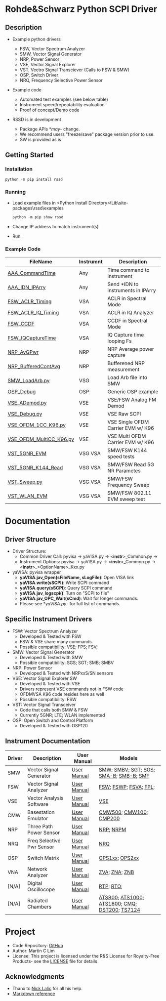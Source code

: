 # Rohde&Schwarz Python SCPI Driver

## Description

- Example python drivers
  - FSW, Vector Spectrum Analyzer
  - SMW, Vector Signal Generator
  - NRP, Power Sensor
  - VSE, Vector Signal Explorer
  - VST, Vectro Signal Transciever (Calls to FSW & SMW)
  - OSP, Switch Driver
  - NRQ, Frequency Selective Power Sensor

- Example code
  - Automated test examples (see below table)
  - Instrument speed/repeatability evaluation
  - Proof of concept/Demo code

- RSSD is in development
  - Package APIs **may*- change.
  - We recommend users "freeze/save" package version prior to use.
  - SW is provided as is

## Getting Started

### Installation

```python
python -m pip install rssd
```

### Running

- Load example files in &lt;Python Install Directory&gt;\Lib\site-packages\rssd\examples

    ```python
    python -m pip show rssd
    ```

- Change IP address to match instrument(s)
- Run

### Example Code

FileName                | Instrumnt | Description                        |
------------------------|-----------|------------------------------------|
[AAA_CommandTime](https://github.com/mclim9/rssd/blob/master/rssd/examples/)         | Any       | Time command to instrument         |
[AAA_IDN_IPArry](https://github.com/mclim9/rssd/blob/master/rssd/examples/)          | Any       | Send *IDN to instruments in IPArry |
[FSW_ACLR_Timing](https://github.com/mclim9/rssd/blob/master/rssd/examples/)         | VSA       | ACLR in Spectral Mode              |
[FSW_ACLR_IQ_Timing](https://github.com/mclim9/rssd/blob/master/rssd/examples/)      | VSA       | ACLR in IQ Analyzer                |
[FSW_CCDF](https://github.com/mclim9/rssd/blob/master/rssd/examples/)                | VSA       | CCDF in Spectral Mode              |
[FSW_IQCaptureTime](https://github.com/mclim9/rssd/blob/master/rssd/examples/)       | VSA       | IQ Capture time looping Fs         |
[NRP_AvGPwr](https://github.com/mclim9/rssd/blob/master/rssd/examples/)              | NRP       | NRP Average power capture          |
[NRP_BufferedContAvg](https://github.com/mclim9/rssd/blob/master/rssd/examples/)     | NRP       | Bufferened NRP measurement         |
[SMW_LoadArb.py](https://github.com/mclim9/rssd/blob/master/rssd/examples/)          | VSG       | Load Arb file into SMW             |
[OSP_Debug](https://github.com/mclim9/rssd/blob/master/rssd/examples/)               | OSP       | Generic OSP example                |
[VSE_ADemod.py](https://github.com/mclim9/rssd/blob/master/rssd/examples/)           | VSE       | VSE/FSW Analog FM Demod            |
[VSE_Debug.py](https://github.com/mclim9/rssd/blob/master/rssd/examples/)            | VSE       | VSE Raw SCPI                       |
[VSE_OFDM_1CC_K96.py](https://github.com/mclim9/rssd/blob/master/rssd/examples/)     | VSE       | VSE Single OFDM Carrier EVM w/ K96 |
[VSE_OFDM_MultiCC_K96.py](https://github.com/mclim9/rssd/blob/master/rssd/examples/) | VSE       | VSE Multi  OFDM Carrier EVM w/ K96 |
[VST_5GNR_EVM](https://github.com/mclim9/rssd/blob/master/rssd/examples/)            | VSG VSA   | SMW/FSW K144 speed tests           |
[VST_5GNR_K144_Read](https://github.com/mclim9/rssd/blob/master/rssd/examples/)      | VSG VSA   | SMW/FSW Read 5G NR Parametes       |
[VST_Sweep.py](https://github.com/mclim9/rssd/blob/master/rssd/examples/)            | VSG VSA   | SMW/FSW Frequency Sweep            |
[VST_WLAN_EVM](https://github.com/mclim9/rssd/blob/master/rssd/examples/)            | VSG VSA   | SMW/FSW 802.11 EVM sweep test      |

# Documentation

## Driver Structure

- Driver Structure:
  - Common Driver Call: pyvisa &rarr; yaVISA.py &rarr; &lt;**instr**&gt;\_Common.py &rarr;
  - Instrument Options: pyvisa &rarr; yaVISA.py &rarr; &lt;**instr**&gt;\_Common.py &rarr; &lt;**instr**&gt;\_&lt;OptionName&gt;\_Kxx.py
- yaVISA: pyvisa wrapper
  - **yaVISA.jav_Open(sFileName, sLogFile)**: Open VISA link
  - **yaVISA.write(sSCPI)**: Write SCPI command
  - **yaVISA.query(sSCPI)**: Query SCPI command
  - **yaVISA.jav_logscpi()**: Turn on "SCPI to file"
  - **yaVISA.jav_OPC_Wait(sCmd)**: Wait for longer commands.
  - Please see **yaVISA.py*- for full list of commands.

## Specific Instrument Drivers

- FSW: Vector Spectrum Analyzer
  - Developed & Tested with FSW
  - FSW & VSE share many commands.
  - Possible compatibility: VSE; FPS; FSV;
- SMW: Vector Signal Generator
  - Developed & Tested with SMW
  - Possible compatibility: SGS; SGT; SMB; SMBV
- NRP: Power Sensor
  - Developed & Tested with NRPxxS/SN sensors
- VSE: Vector Signal Explorer SW
  - Developed & Tested with VSE
  - Drivers represent VSE commands not in FSW code
  - OFDMVSA K96 code resides here as well
  - Possible compatibility: FSW
- VST: Vector Signal Transceiver
  - Code that calls both SMW & FSW
  - Currently 5GNR; LTE; WLAN implemented
- OSP: Open Switch and Control Platform
  - Developed & Tested with OSP120

## Instrument Documentation

Driver     | Description | User Manual | Models
-----------|-------------|-------------|--------------
SMW | Vector Signal Generator   | [User Manual](https://www.rohde-schwarz.com/us/search_63238.html?term=smw+vector+user+manual&sort=relevance) | [SMW](https://www.rohde-schwarz.com/us/product/smw200a); [SMBV](https://www.rohde-schwarz.com/us/product/smbv100b); [SGT](https://www.rohde-schwarz.com/us/product/sgt100A); [SGS](https://www.rohde-schwarz.com/us/product/sgs100A); [SMA-B](https://www.rohde-schwarz.com/us/product/sma100b); [SMB-B](https://www.rohde-schwarz.com/us/product/smb100b); [SMF](https://www.rohde-schwarz.com/us/product/smf100a) |
FSW | Vector Signal Analyzer    | [User Manual](https://www.rohde-schwarz.com/us/search_63238.html?term=FSW+user+manual&sort=relevance) | [FSW](https://www.rohde-schwarz.com/us/product/fsw); [FSWP](https://www.rohde-schwarz.com/us/product/fswp); [FSVA](https://www.rohde-schwarz.com/us/product/fsva); [FPL](https://www.rohde-schwarz.com/us/product/fpl1000);
VSE | Vector Analysis Software  | [User Manual](https://www.rohde-schwarz.com/us/search_63238.html?term=vse+base+user+manual) | [VSE](https://www.rohde-schwarz.com/us/product/vse)
CMW | Basestation Emulator      | [User Manual](https://www.rohde-schwarz.com/us/search_63238.html?term=cmw+user+manual) | [CMW500](https://www.rohde-schwarz.com/us/product/CMW500); [CMW100](https://www.rohde-schwarz.com/us/product/CMW100); [CMP200](https://www.rohde-schwarz.com/us/product/CMP200)
NRP | Three Path Power Sensor   | [User Manual](https://www.rohde-schwarz.com/us/search_63238.html?term=nrp_s_sn+user+manual) | [NRP](https://www.rohde-schwarz.com/us/product/nrp_s_sn); [NRPM](https://www.rohde-schwarz.com/us/product/nrpm)
NRQ | Freq Selective Pwr Sensor | [User Manual](https://www.rohde-schwarz.com/us/manual/nrq6/) | [NRQ](https://www.rohde-schwarz.com/us/product/nrq6)
OSP | Switch Matrix             | [User Manual](https://www.rohde-schwarz.com/us/manual/osp/) | [OPS1xx](https://www.rohde-schwarz.com/us/product/osp); [OPS2xx](https://www.rohde-schwarz.com/us/product/osp-n)
VNA | Network Analyzer          | [User Manual](https://www.rohde-schwarz.com/us/manual/zva/) | [ZVA](https://www.rohde-schwarz.com/us/product/zva); [ZNA](https://www.rohde-schwarz.com/us/product/zna); [ZNB](https://www.rohde-schwarz.com/us/product/ZNB)
[N/A] | Digital Oscillocope       | [User Manual](https://www.rohde-schwarz.com/us/manual/rtp/) | [RTP](https://www.rohde-schwarz.com/us/product/RTP); [RTO](https://www.rohde-schwarz.com/us/product/RTO);
[N/A] | Radiated Chambers         | [User Manual](https://www.rohde-schwarz.com/us/manual/ATS1000/) |[ATS800](https://www.rohde-schwarz.com/us/product/ATS800); [ATS1000](https://www.rohde-schwarz.com/us/product/ATS1000); [ATS1800](https://www.rohde-schwarz.com/us/product/ATS1800); [CMQ](https://www.rohde-schwarz.com/us/product/CMQ100); [DST200](https://www.rohde-schwarz.com/us/product/DST200); [TS7124](https://www.rohde-schwarz.com/us/product/ts7124)

# Project

- Code Repository: [GitHub](https://github.com/mclim9/rssd)
- Author: Martin C Lim
- License: This project is licensed under the R&S License for Royalty-Free Products- see the [LICENSE](LICENSE.txt) file for details

## Acknowledgments

- Thanx to [Nick Lalic](https://pypi.org/project/rohdeschwarz/) for all his help.
- [Markdown reference](https://github.com/adam-p/markdown-here/wiki/Markdown-Cheatsheet)